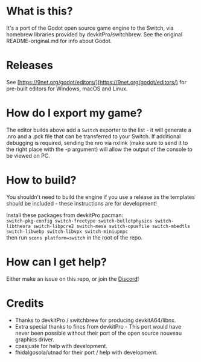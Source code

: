 # What is this?
It's a port of the Godot open source game engine to the Switch, via homebrew libraries provided by devkitPro/switchbrew.
See the original README-original.md for info about Godot.

# Releases
See [https://9net.org/godot/editors/](https://9net.org/godot/editors/) for pre-built editors for Windows, macOS and Linux.

# How do I export my game?
The editor builds above add a `Switch` exporter to the list - it will generate a .nro and a .pck file that can be transferred to your Switch.
If additional debugging is required, sending the nro via nxlink (make sure to send it to the right place with the -p argument) will allow the output of the console to be viewed on PC.

# How to build?
You shouldn't need to build the engine if you use a release as the templates should be included - these instructions are for development!

Install these packages from devkitPro pacman:  
`switch-pkg-config switch-freetype switch-bulletphysics switch-libtheora switch-libpcre2 switch-mesa switch-opusfile switch-mbedtls switch-libwebp switch-libvpx switch-miniupnpc`  
then run `scons platform=switch` in the root of the repo.

# How can I get help?
Either make an issue on this repo, or join the [Discord](https://discordapp.com/invite/yUC3rUk)!

# Credits
* Thanks to devkitPro / switchbrew for producing devkitA64/libnx.
* Extra special thanks to fincs from devkitPro - This port would have never been possible without their port of the open source nouveau graphics driver.
* cpasjuste for help with development.
* fhidalgosola/utnad for their port / help with development.